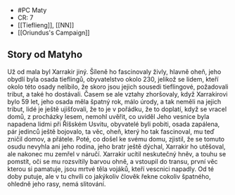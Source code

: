 - #PC Maty
- CR: 7
- [[Tieflieng]], [[NN]]
- [[Oriundus's Campaign]]
## Story od Matyho
Už od mala byl Xarrakir jiný. Šíleně ho fascinovaly živly, hlavně oheň, jeho obydlí byla osada tieflingů, obyvatelstvo okolo 230, jelikož se lidem, kteří okolo této osady nelíbilo, že skoro jsou jejich sousedi tieflingové, požadovali tribut, a také ho dostávali. Časem se ale vztahy zhoršovaly, když Xarrakirovi bylo 59 let, jeho osada měla špatný rok, málo úrody, a tak neměli na jejich tribut, lidé je ještě ujišťovali, že to je v pořádku, že to doplatí, když se vracel domů, z procházky lesem, nemohl uvěřit, co uviděl
Jeho vesnice byla napadena lidmi při Říšském Usvitu, obyvatelé byli pobiti, osada zapálena, pár jedinců ještě bojovalo, ta věc, oheň, který ho tak fascinoval, mu teď zničil domov, a přátele. Poté, co došel ke svému domu, zjistil, že se tomuto osudu nevyhla ani jeho rodina, jeho bratr ještě dýchal, Xarrakir ho utěšoval, ale nakonec mu zemřel v náručí. Xarrakir ucítil neskutečný hněv, a touhu se pomstít, oči se mu rozsvítily barvou ohně, a vstoupil do transu, první věc kterou si pamatuje, jsou mrtvé těla vojáků, kteří vescnici napadly. Od té doby putuje, ale v tu chvíli co jakýkoliv člověk řekne cokoliv špatného, ohledně jeho rasy, nemá slitování.

